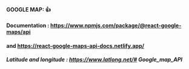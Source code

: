 #### GOOGLE MAP: :+1:
#### Documentation : https://www.npmjs.com/package/@react-google-maps/api

#### and https://react-google-maps-api-docs.netlify.app/

##### Latitude and longitude : https://www.latlong.net/# Google_map_API
